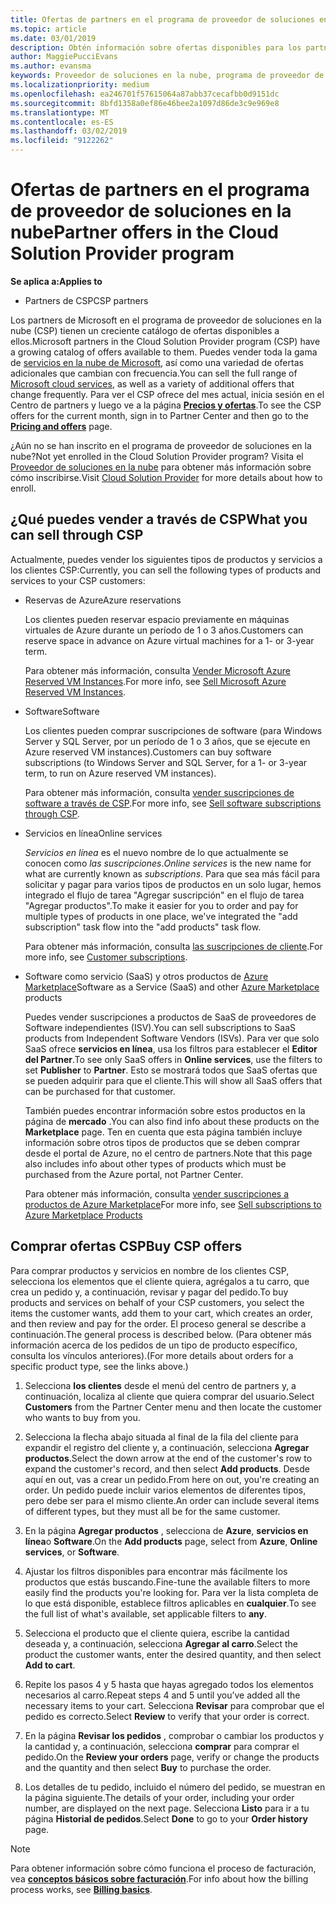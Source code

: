 ```yaml
---
title: Ofertas de partners en el programa de proveedor de soluciones en la nube | El centro de partners
ms.topic: article
ms.date: 03/01/2019
description: Obtén información sobre ofertas disponibles para los partners que venden a través del programa de proveedor de soluciones en la nube.
author: MaggiePucciEvans
ms.author: evansma
keywords: Proveedor de soluciones en la nube, programa de proveedor de soluciones en la nube, CSP, agregar un producto, vender a los clientes, ofertas de partners, ofertas CSP, servicios basados en la nube, Azure, Office 365, Dynamics, partner CSP, vender en CSP, Azure RI, Azure reserved instancias de máquina virtual de Azure reservas, servicios en línea, software de suscripción, AHUB, SQL Server en Azure, Windows Server en Azure, suscripciones de cliente
ms.localizationpriority: medium
ms.openlocfilehash: ea246701f57615064a87abb37cecafbb0d9151dc
ms.sourcegitcommit: 8bfd1358a0ef86e46bee2a1097d86de3c9e969e8
ms.translationtype: MT
ms.contentlocale: es-ES
ms.lasthandoff: 03/02/2019
ms.locfileid: "9122262"
---
```

# <a name="partner-offers-in-the-cloud-solution-provider-program"></a><span data-ttu-id="65558-104">Ofertas de partners en el programa de proveedor de soluciones en la nube</span><span class="sxs-lookup"><span data-stu-id="65558-104">Partner offers in the Cloud Solution Provider program</span></span> 

**<span data-ttu-id="65558-105">Se aplica a:</span><span class="sxs-lookup"><span data-stu-id="65558-105">Applies to</span></span>**

-  <span data-ttu-id="65558-106">Partners de CSP</span><span class="sxs-lookup"><span data-stu-id="65558-106">CSP partners</span></span>

<span data-ttu-id="65558-107">Los partners de Microsoft en el programa de proveedor de soluciones en la nube (CSP) tienen un creciente catálogo de ofertas disponibles a ellos.</span><span class="sxs-lookup"><span data-stu-id="65558-107">Microsoft partners in the Cloud Solution Provider program (CSP) have a growing catalog of offers available to them.</span></span> <span data-ttu-id="65558-108">Puedes vender toda la gama de [servicios en la nube de Microsoft](https://partner.microsoft.com/cloud-solution-provider/products-and-services), así como una variedad de ofertas adicionales que cambian con frecuencia.</span><span class="sxs-lookup"><span data-stu-id="65558-108">You can sell the full range of [Microsoft cloud services](https://partner.microsoft.com/cloud-solution-provider/products-and-services), as well as a variety of additional offers that change frequently.</span></span> <span data-ttu-id="65558-109">Para ver el CSP ofrece del mes actual, inicia sesión en el Centro de partners y luego ve a la página [**Precios y ofertas**](https://partnercenter.microsoft.com/pcv/sales).</span><span class="sxs-lookup"><span data-stu-id="65558-109">To see the CSP offers for the current month, sign in to Partner Center and then go to the [**Pricing and offers**](https://partnercenter.microsoft.com/pcv/sales) page.</span></span>  

<span data-ttu-id="65558-110">¿Aún no se han inscrito en el programa de proveedor de soluciones en la nube?</span><span class="sxs-lookup"><span data-stu-id="65558-110">Not yet enrolled in the Cloud Solution Provider program?</span></span> <span data-ttu-id="65558-111">Visita el [Proveedor de soluciones en la nube](https://partner.microsoft.com/cloud-solution-provider) para obtener más información sobre cómo inscribirse.</span><span class="sxs-lookup"><span data-stu-id="65558-111">Visit [Cloud Solution Provider](https://partner.microsoft.com/cloud-solution-provider) for more details about how to enroll.</span></span> 

## <a name="what-you-can-sell-through-csp"></a><span data-ttu-id="65558-112">¿Qué puedes vender a través de CSP</span><span class="sxs-lookup"><span data-stu-id="65558-112">What you can sell through CSP</span></span>

<span data-ttu-id="65558-113">Actualmente, puedes vender los siguientes tipos de productos y servicios a los clientes CSP:</span><span class="sxs-lookup"><span data-stu-id="65558-113">Currently, you can sell the following types of products and services to your CSP customers:</span></span>

- <span data-ttu-id="65558-114">Reservas de Azure</span><span class="sxs-lookup"><span data-stu-id="65558-114">Azure reservations</span></span><br> 

    <span data-ttu-id="65558-115">Los clientes pueden reservar espacio previamente en máquinas virtuales de Azure durante un período de 1 o 3 años.</span><span class="sxs-lookup"><span data-stu-id="65558-115">Customers can reserve space in advance on Azure virtual machines for a 1- or 3-year term.</span></span><br>
    
    <span data-ttu-id="65558-116">Para obtener más información, consulta [Vender Microsoft Azure Reserved VM Instances](azure-reservations.md).</span><span class="sxs-lookup"><span data-stu-id="65558-116">For more info, see [Sell Microsoft Azure Reserved VM Instances](azure-reservations.md).</span></span>

- <span data-ttu-id="65558-117">Software</span><span class="sxs-lookup"><span data-stu-id="65558-117">Software</span></span><br>

    <span data-ttu-id="65558-118">Los clientes pueden comprar suscripciones de software (para Windows Server y SQL Server, por un período de 1 o 3 años, que se ejecute en Azure reserved VM instances).</span><span class="sxs-lookup"><span data-stu-id="65558-118">Customers can buy software subscriptions (to Windows Server and SQL Server, for a 1- or 3-year term, to run on Azure reserved VM instances).</span></span><br>
 
    <span data-ttu-id="65558-119">Para obtener más información, consulta [vender suscripciones de software a través de CSP](csp-software-subscriptions.md).</span><span class="sxs-lookup"><span data-stu-id="65558-119">For more info, see [Sell software subscriptions through CSP](csp-software-subscriptions.md).</span></span>  

- <span data-ttu-id="65558-120">Servicios en línea</span><span class="sxs-lookup"><span data-stu-id="65558-120">Online services</span></span><br>

    <span data-ttu-id="65558-121">*Servicios en línea* es el nuevo nombre de lo que actualmente se conocen como *las suscripciones*.</span><span class="sxs-lookup"><span data-stu-id="65558-121">*Online services* is the new name for what are currently known as *subscriptions*.</span></span> <span data-ttu-id="65558-122">Para que sea más fácil para solicitar y pagar para varios tipos de productos en un solo lugar, hemos integrado el flujo de tarea "Agregar suscripción" en el flujo de tarea "Agregar productos".</span><span class="sxs-lookup"><span data-stu-id="65558-122">To make it easier for you to order and pay for multiple types of products in one place, we've integrated the "add subscription" task flow into the "add products" task flow.</span></span><br>
    
    <span data-ttu-id="65558-123">Para obtener más información, consulta [las suscripciones de cliente](customer-subscriptions.md).</span><span class="sxs-lookup"><span data-stu-id="65558-123">For more info, see [Customer subscriptions](customer-subscriptions.md).</span></span>

- <span data-ttu-id="65558-124">Software como servicio (SaaS) y otros productos de [Azure Marketplace](https://azuremarketplace.microsoft.com/marketplace)</span><span class="sxs-lookup"><span data-stu-id="65558-124">Software as a Service (SaaS) and other [Azure Marketplace](https://azuremarketplace.microsoft.com/marketplace) products</span></span><br>

    <span data-ttu-id="65558-125">Puedes vender suscripciones a productos de SaaS de proveedores de Software independientes (ISV).</span><span class="sxs-lookup"><span data-stu-id="65558-125">You can sell subscriptions to SaaS products from Independent Software Vendors (ISVs).</span></span> <span data-ttu-id="65558-126">Para ver que solo SaaS ofrece **servicios en línea**, usa los filtros para establecer el **Editor** **del Partner**.</span><span class="sxs-lookup"><span data-stu-id="65558-126">To see only SaaS offers in **Online services**, use the filters to set **Publisher** to **Partner**.</span></span> <span data-ttu-id="65558-127">Esto se mostrará todos que SaaS ofertas que se pueden adquirir para que el cliente.</span><span class="sxs-lookup"><span data-stu-id="65558-127">This will show all SaaS offers that can be purchased for that customer.</span></span><br>
    
    <span data-ttu-id="65558-128">También puedes encontrar información sobre estos productos en la página de **mercado** .</span><span class="sxs-lookup"><span data-stu-id="65558-128">You can also find info about these products on the **Marketplace** page.</span></span> <span data-ttu-id="65558-129">Ten en cuenta que esta página también incluye información sobre otros tipos de productos que se deben comprar desde el portal de Azure, no el centro de partners.</span><span class="sxs-lookup"><span data-stu-id="65558-129">Note that this page also includes info about other types of products which must be purchased from the Azure portal, not Partner Center.</span></span><br>

    <span data-ttu-id="65558-130">Para obtener más información, consulta [vender suscripciones a productos de Azure Marketplace](sell-marketplace-products.md)</span><span class="sxs-lookup"><span data-stu-id="65558-130">For more info, see [Sell subscriptions to Azure Marketplace Products](sell-marketplace-products.md)</span></span>


## <a name="buy-csp-offers"></a><span data-ttu-id="65558-131">Comprar ofertas CSP</span><span class="sxs-lookup"><span data-stu-id="65558-131">Buy CSP offers</span></span>

<span data-ttu-id="65558-132">Para comprar productos y servicios en nombre de los clientes CSP, selecciona los elementos que el cliente quiera, agrégalos a tu carro, que crea un pedido y, a continuación, revisar y pagar del pedido.</span><span class="sxs-lookup"><span data-stu-id="65558-132">To buy products and services on behalf of your CSP customers, you select the items the customer wants, add them to your cart, which creates an order, and then review and pay for the order.</span></span> <span data-ttu-id="65558-133">El proceso general se describe a continuación.</span><span class="sxs-lookup"><span data-stu-id="65558-133">The general process is described below.</span></span> <span data-ttu-id="65558-134">(Para obtener más información acerca de los pedidos de un tipo de producto específico, consulta los vínculos anteriores).</span><span class="sxs-lookup"><span data-stu-id="65558-134">(For more details about orders for a specific product type, see the links above.)</span></span>

1. <span data-ttu-id="65558-135">Selecciona **los clientes** desde el menú del centro de partners y, a continuación, localiza al cliente que quiera comprar del usuario.</span><span class="sxs-lookup"><span data-stu-id="65558-135">Select **Customers** from the Partner Center menu and then locate the customer who wants to buy from you.</span></span> 

2. <span data-ttu-id="65558-136">Selecciona la flecha abajo situada al final de la fila del cliente para expandir el registro del cliente y, a continuación, selecciona **Agregar productos**.</span><span class="sxs-lookup"><span data-stu-id="65558-136">Select the down arrow at the end of the customer's row to expand the customer's record, and then select **Add products**.</span></span> <span data-ttu-id="65558-137">Desde aquí en out, vas a crear un pedido.</span><span class="sxs-lookup"><span data-stu-id="65558-137">From here on out, you're creating an order.</span></span> <span data-ttu-id="65558-138">Un pedido puede incluir varios elementos de diferentes tipos, pero debe ser para el mismo cliente.</span><span class="sxs-lookup"><span data-stu-id="65558-138">An order can include several items of different types, but they must all be for the same customer.</span></span>

3. <span data-ttu-id="65558-139">En la página **Agregar productos** , selecciona de **Azure**, **servicios en línea**o **Software**.</span><span class="sxs-lookup"><span data-stu-id="65558-139">On the **Add products** page, select from **Azure**, **Online services**, or **Software**.</span></span>

4. <span data-ttu-id="65558-140">Ajustar los filtros disponibles para encontrar más fácilmente los productos que estás buscando.</span><span class="sxs-lookup"><span data-stu-id="65558-140">Fine-tune the available filters to more easily find the products you're looking for.</span></span> <span data-ttu-id="65558-141">Para ver la lista completa de lo que está disponible, establece filtros aplicables en **cualquier**.</span><span class="sxs-lookup"><span data-stu-id="65558-141">To see the full list of what's available, set applicable filters to **any**.</span></span> 

5. <span data-ttu-id="65558-142">Selecciona el producto que el cliente quiera, escribe la cantidad deseada y, a continuación, selecciona **Agregar al carro**.</span><span class="sxs-lookup"><span data-stu-id="65558-142">Select the product the customer wants, enter the desired quantity, and then select **Add to cart**.</span></span>

6. <span data-ttu-id="65558-143">Repite los pasos 4 y 5 hasta que hayas agregado todos los elementos necesarios al carro.</span><span class="sxs-lookup"><span data-stu-id="65558-143">Repeat steps 4 and 5 until you’ve added all the necessary items to your cart.</span></span> <span data-ttu-id="65558-144">Selecciona **Revisar** para comprobar que el pedido es correcto.</span><span class="sxs-lookup"><span data-stu-id="65558-144">Select **Review** to verify that your order is correct.</span></span>  

7. <span data-ttu-id="65558-145">En la página **Revisar los pedidos** , comprobar o cambiar los productos y la cantidad y, a continuación, selecciona **comprar** para comprar el pedido.</span><span class="sxs-lookup"><span data-stu-id="65558-145">On the **Review your orders** page, verify or change the products and the quantity and then select **Buy** to purchase the order.</span></span> 

8. <span data-ttu-id="65558-146">Los detalles de tu pedido, incluido el número del pedido, se muestran en la página siguiente.</span><span class="sxs-lookup"><span data-stu-id="65558-146">The details of your order, including your order number, are displayed on the next page.</span></span> <span data-ttu-id="65558-147">Selecciona **Listo** para ir a tu página **Historial de pedidos**.</span><span class="sxs-lookup"><span data-stu-id="65558-147">Select **Done** to go to your **Order history** page.</span></span> 

> [!NOTE]
> <span data-ttu-id="65558-148">Para obtener información sobre cómo funciona el proceso de facturación, vea [**conceptos básicos sobre facturación**](https://docs.microsoft.com/en-us/partner-center/billing-basics).</span><span class="sxs-lookup"><span data-stu-id="65558-148">For info about how the billing process works, see [**Billing basics**](https://docs.microsoft.com/en-us/partner-center/billing-basics).</span></span>


